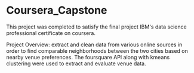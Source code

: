 # Coursera_Capstone
This project was completed to satisfy the final project IBM's data science professional certificate on coursera.

Project Overview: extract and clean data from various online sources in order to find comparable neighborhoods between the two cities based on nearby venue preferences. The foursquare API along with kmeans clustering were used to extract and evaluate venue data.
